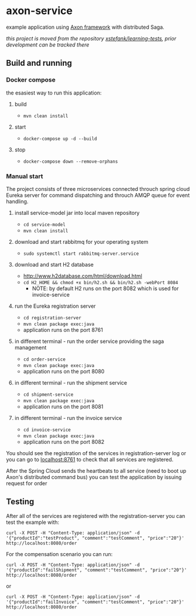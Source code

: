 # axon-service

example application using [Axon framework](http://www.axonframework.org/) with distributed Saga.

*this project is moved from the repository [xstefank/learning-tests](https://github.com/xstefank/learning-tests), prior development can be tracked there*

## Build and running

### Docker compose

the esasiest way to run this application:

1. build
    * `mvn clean install`

1. start
    * `docker-compose up -d --build`

1. stop
    * `docker-compose down --remove-orphans`

### Manual start

The project consists of three microservices connected throuch spring cloud Eureka server for command dispatching and throuch AMQP queue for event handling.

1. install service-model jar into local maven repository
    * `cd service-model`
    * `mvn clean install`

1. download and start rabbitmq for your operating system
    * `sudo systemctl start rabbitmq-server.service`

1. download and start H2 database
    * http://www.h2database.com/html/download.html
    * `cd H2_HOME && chmod +x bin/h2.sh && bin/h2.sh -webPort 8084`
        * NOTE: by default H2 runs on the port 8082 which is used for invoice-service

1. run the Eureka registration server
    * `cd registration-server`
    * `mvn clean package exec:java`
    * application runs on the port 8761

1. in different terminal - run the order service providing the saga management
    * `cd order-service`
    * `mvn clean package exec:java`
    * application runs on the port 8080

1. in different terminal - run the shipment service
    * `cd shipment-service`
    * `mvn clean package exec:java`
    * application runs on the port 8081

1. in different terminal - run the invoice service
    * `cd invoice-service`
    * `mvn clean package exec:java`
    * application runs on the port 8082

You should see the registration of the services in registration-server log or you can go to [localhost:8761](http://localhost:8761) to check that all services are registered.

After the Spring Cloud sends the heartbeats to all service (need to boot up Axon's distributed command bus) you can test the application by issuing request for order


## Testing

After all of the services are registered with the registration-server you can test the example with:

`curl -X POST -H "Content-Type: application/json" -d '{"productId":"testProduct", "comment":"testComment", "price":"20"}' http://localhost:8080/order`

For the compensation scenario you can run:

`curl -X POST -H "Content-Type: application/json" -d '{"productId":"failShipment", "comment":"testComment", "price":"20"}' http://localhost:8080/order`

or

`curl -X POST -H "Content-Type: application/json" -d '{"productId":"failInvoice", "comment":"testComment", "price":"20"}' http://localhost:8080/order`





